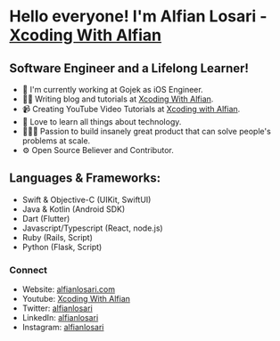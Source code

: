 
# Hello everyone! I'm Alfian Losari - [Xcoding With Alfian][website]

## Software Engineer and a Lifelong Learner!
- 📱 I'm currently working at Gojek as iOS Engineer.
- ✍🏻 Writing blog and tutorials at [Xcoding With Alfian][website].
- 📹 Creating YouTube Video Tutorials at [Xcoding with Alfian][youtube].
- 📖 Love to learn all things about technology.
- 👷🏻‍♂️ Passion to build insanely great product that can solve people's problems at scale.
- ⚙ Open Source Believer and Contributor.

## Languages & Frameworks:
- Swift & Objective-C (UIKit, SwiftUI)
- Java & Kotlin (Android SDK)
- Dart (Flutter)
- Javascript/Typescript (React, node.js)
- Ruby (Rails, Script)
- Python (Flask, Script)

### Connect
- Website: [alfianlosari.com][website]
- Youtube: [Xcoding With Alfian][youtube]
- Twitter: [alfianlosari][twitter]
- LinkedIn: [alfianlosari][linkedin]
- Instagram: [alfianlosari][instagram]

[website]: https://alfianlosari.com
[youtube]: https://youtube.com/c/XcodingwithAlfian
[twitter]: https://twitter.com/alfianlosari
[linkedin]: https://linkedin.com/in/alfianlosari
[instagram]: https://instagram.com/alfianlosari
